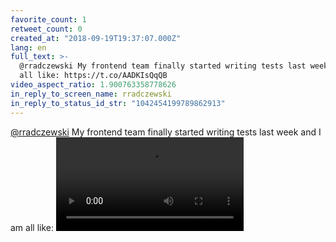 ```yaml
---
favorite_count: 1
retweet_count: 0
created_at: "2018-09-19T19:37:07.000Z"
lang: en
full_text: >-
  @rradczewski My frontend team finally started writing tests last week and I am
  all like: https://t.co/AADKIsQqQB
video_aspect_ratio: 1.900763358778626
in_reply_to_screen_name: rradczewski
in_reply_to_status_id_str: "1042454199789862913"
---
```


[@rradczewski](https://twitter.com/rradczewski) My frontend team finally started
writing tests last week and I am all like:
![Embedded Video](https://twitter-media-coderbyheart.s3.eu-north-1.amazonaws.com/1042497837064495105-DneyQMnXoAAzL9g.mp4)
